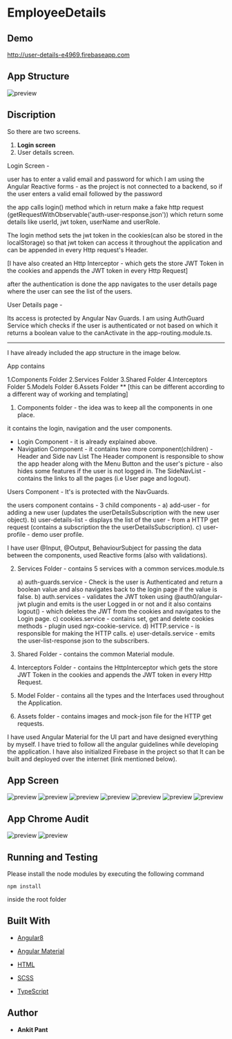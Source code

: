 # EmployeeDetails

## Demo
http://user-details-e4969.firebaseapp.com

## App Structure

![preview](https://raw.githubusercontent.com/Anky001/User-details/master/screenshots/0.jpg)

## Discription
So there are two screens.

1. **Login screen**
2. User details screen.

Login Screen - 

user has to enter a valid email and password 
for which I am using the Angular Reactive forms - as the project is not connected to a 
backend, so if the user enters a valid email followed by the password

the app calls login() method which in return make a fake http request (getRequestWithObservable('auth-user-response.json')) 
which return some details like userId, jwt token, userName and userRole.

The login method sets the jwt token in the cookies(can also be stored in the localStorage) so that jwt token can access it throughout the application and can be appended in every Http request's Header.

[I have also created an Http Interceptor - which gets the store JWT Token in the cookies and appends the JWT token in every Http Request]

after the authentication is done the app navigates to the user details page 
where the user can see the list of the users.


User Details page - 

Its access is protected by Angular Nav Guards.
I am using AuthGuard Service which checks if the user is authenticated or not based on which it returns a boolean value to the canActivate in the app-routing.module.ts.


--------------------------------------------------------------------------------------------

I have already included the app structure in the image below.

App contains 

1.Components Folder
2.Services Folder
3.Shared Folder
4.Interceptors Folder
5.Models Folder
6.Assets Folder
** [this can be different according to a different way of working and templating]

1. Components folder - the idea was to keep all the components in one place.

it contains the login, navigation and the user components.

- Login Component - it is already explained above.
- Navigation Component - it contains two more component(children) - Header and Side nav List
    The Header component is responsible to show the app header along with the Menu Button and the user's picture - also hides some features if the user is not logged in.
    The SideNavList - contains the links to all the pages (i.e User page and logout).


Users Component - It's is protected with the NavGuards.

the users component contains - 3 child components - 
    a) add-user - for adding a new user (updates the userDetailsSubscription with the new user object).
    b) user-details-list - displays the list of the user - from a HTTP get request (contains a subscription the the userDetailsSubscription).
    c) user-profile - demo user profile.

I have user @Input, @Output, BehaviourSubject for passing the data between the components, used Reactive forms (also with validations).

2. Services Folder - contains 5 services with a common services.module.ts 

    a) auth-guards.service - Check is the user is Authenticated and return a boolean value and also navigates back to the login page if the value is false.
    b) auth.services - validates the JWT token using @auth0/angular-jwt plugin and emits is the user Logged in or not and it also contains logout() - which deletes the JWT from the cookies and navigates to the Login page.
    c) cookies.service - contains set, get and delete cookies methods - plugin used ngx-cookie-service.
    d) HTTP.service - is responsible for making the HTTP calls.
    e) user-details.service - emits the user-list-response json to the subscribers.

3. Shared Folder - contains the common Material module.

4. Interceptors Folder - contains the HttpInterceptor which gets the store JWT Token in the cookies and appends the JWT token in every Http Request.

5. Model Folder - contains all the types and the Interfaces used throughout the Application.

6. Assets folder - contains images and mock-json file for the HTTP get requests.


I have used Angular Material for the UI part and have designed everything by myself.
I have tried to follow all the angular guidelines while developing the application.
I have also initialized Firebase in the project so that It can be built and deployed over the internet (link mentioned below).



## App Screen
![preview](https://raw.githubusercontent.com/Anky001/User-details/master/screenshots/1.png)
![preview](https://raw.githubusercontent.com/Anky001/User-details/master/screenshots/2.png)
![preview](https://raw.githubusercontent.com/Anky001/User-details/master/screenshots/3.png)
![preview](https://raw.githubusercontent.com/Anky001/User-details/master/screenshots/4.png)
![preview](https://raw.githubusercontent.com/Anky001/User-details/master/screenshots/5.png)
![preview](https://raw.githubusercontent.com/Anky001/User-details/master/screenshots/6.png)
![preview](https://raw.githubusercontent.com/Anky001/User-details/master/screenshots/7.png)

## App Chrome Audit
![preview](https://raw.githubusercontent.com/Anky001/User-details/master/screenshots/8.png)
![preview](https://raw.githubusercontent.com/Anky001/User-details/master/screenshots/9.png)

## Running and Testing

Please install the node modules by executing the following command

```
npm install
```

inside the root folder


## Built With

*  [Angular8](https://angular.io)

*  [Angular Material](https://material.angular.io)

*  [HTML](https://www.w3.org/html/)

*  [SCSS](https://sass-lang.com/)

*  [TypeScript](http://www.typescriptlang.org/)


## Author

*  **Ankit Pant**
